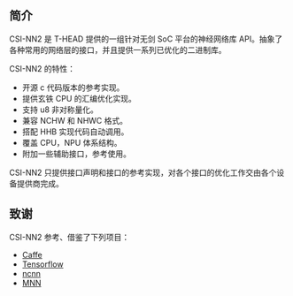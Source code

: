 ## 简介

CSI-NN2 是 T-HEAD 提供的一组针对无剑 SoC 平台的神经网络库 API。抽象了各种常用的网络层的接口，并且提供一系列已优化的二进制库。

CSI-NN2 的特性：

- 开源 c 代码版本的参考实现。
- 提供玄铁 CPU 的汇编优化实现。
- 支持 u8 非对称量化。
- 兼容 NCHW 和 NHWC 格式。
- 搭配 HHB 实现代码自动调用。
- 覆盖 CPU，NPU 体系结构。
- 附加一些辅助接口，参考使用。

CSI-NN2 只提供接口声明和接口的参考实现，对各个接口的优化工作交由各个设备提供商完成。


## 致谢

CSI-NN2 参考、借鉴了下列项目：
- [Caffe](https://github.com/BVLC/caffe)
- [Tensorflow](https://github.com/tensorflow/tensorflow)
- [ncnn](https://github.com/Tencent/ncnn)
- [MNN](https://github.com/alibaba/MNN)
